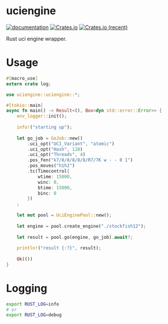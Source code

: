 # uciengine

[![documentation](https://docs.rs/uciengine/badge.svg)](https://docs.rs/uciengine) [![Crates.io](https://img.shields.io/crates/v/uciengine.svg)](https://crates.io/crates/uciengine) [![Crates.io (recent)](https://img.shields.io/crates/dr/uciengine)](https://crates.io/crates/uciengine)

Rust uci engine wrapper.

# Usage

```rust
#[macro_use]
extern crate log;

use uciengine::uciengine::*;

#[tokio::main]
async fn main() -> Result<(), Box<dyn std::error::Error>> {
	env_logger::init();
	
	info!("starting up");
	
	let go_job = GoJob::new()				
		.uci_opt("UCI_Variant", "atomic")
		.uci_opt("Hash", 128)
		.uci_opt("Threads", 4)
		.pos_fen("k7/8/8/8/8/8/R7/7K w - - 0 1")
		.pos_moves("h1h2")
		.tc(Timecontrol{
			wtime: 15000,
			winc: 0,
			btime: 15000,
			binc: 0
		})
	;
		
	let mut pool = UciEnginePool::new();
	
	let engine = pool.create_engine("./stockfish12");
	
	let result = pool.go(engine, go_job).await?;
	
	println!("result {:?}", result);
	
	Ok(())
}
```

# Logging

```bash
export RUST_LOG=info
# or
export RUST_LOG=debug
```
